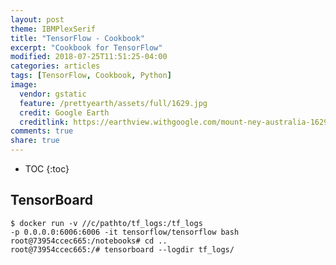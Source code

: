 ```yaml
---
layout: post
theme: IBMPlexSerif
title: "TensorFlow - Cookbook"
excerpt: "Cookbook for TensorFlow"
modified: 2018-07-25T11:51:25-04:00
categories: articles
tags: [TensorFlow, Cookbook, Python]
image:
  vendor: gstatic
  feature: /prettyearth/assets/full/1629.jpg
  credit: Google Earth
  creditlink: https://earthview.withgoogle.com/mount-ney-australia-1629
comments: true
share: true
---
```


* TOC
{:toc}

## TensorBoard

```
$ docker run -v //c/pathto/tf_logs:/tf_logs  
-p 0.0.0.0:6006:6006 -it tensorflow/tensorflow bash
root@73954ccec665:/notebooks# cd ..
root@73954ccec665:/# tensorboard --logdir tf_logs/
```


[tensorboard]:https://www.tensorflow.org/guide/summaries_and_tensorboard

[wiki/Tensor]:https://en.wikipedia.org/wiki/Tensor
[wiki/Scalar]:https://en.wikipedia.org/wiki/Scalar_(mathematics)
[wiki/Euclidean_vector]:https://en.wikipedia.org/wiki/Euclidean_vector
[wiki/Matrix]:https://en.wikipedia.org/wiki/Matrix_(mathematics)
[wiki/Array]:https://en.wikipedia.org/wiki/Array
[wiki/Matrix_multiplication]:https://en.wikipedia.org/wiki/Matrix_multiplication
[wiki/Loss_function]:https://en.wikipedia.org/wiki/Loss_function
[wiki/Mean_squared_error]:https://en.wikipedia.org/wiki/Mean_squared_error
[wiki/Convex_function]:https://en.wikipedia.org/wiki/Convex_function

[wiki/CNN]:https://en.wikipedia.org/wiki/Convolutional_neural_network
